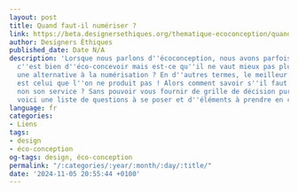 ```yaml
---
layout: post
title: Quand faut-il numériser ?
link: https://beta.designersethiques.org/thematique-ecoconception/quand-faut-il-numeriser
author: Designers Éthiques
published_date: Date N/A
description: 'Lorsque nous parlons d''écoconception, nous avons parfois la remarque :
  c''est bien d''éco-concevoir mais est-ce qu''il ne vaut mieux pas plutôt trouver
  une alternative à la numérisation ? En d''autres termes, le meilleur impact négatif
  est celui que l''on ne produit pas ! Alors comment savoir s''il faut numériser ou
  non son service ? Sans pouvoir vous fournir de grille de décision pure et simple,
  voici une liste de questions à se poser et d''éléments à prendre en compte.'
language: fr
categories:
- Liens
tags:
- design
- éco-conception
og-tags: design, éco-conception
permalink: "/:categories/:year/:month/:day/:title/"
date: '2024-11-05 20:55:44 +0100'
---
```

